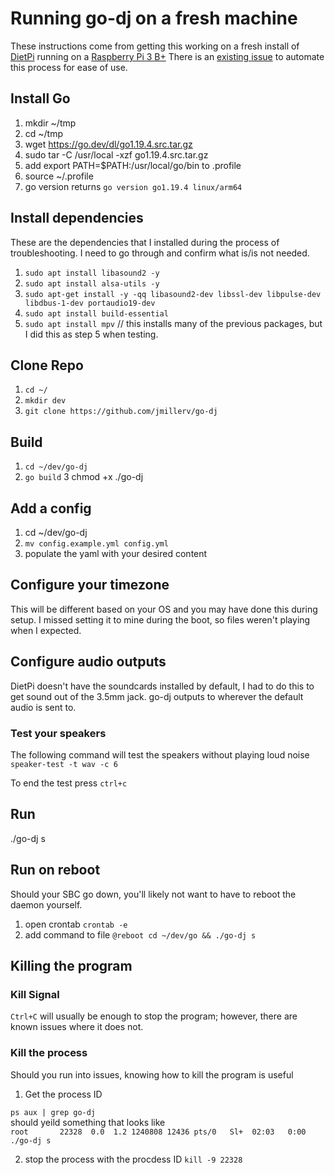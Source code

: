 # Running go-dj on a fresh machine

These instructions come from getting this working on a fresh install of [DietPi](https://dietpi.com/) running on a [Raspberry Pi 3 B+]() There
is an [existing issue](https://github.com/jmillerv/go-dj/issues/26) to automate this process for ease of use.


## Install Go
1. mkdir ~/tmp
2. cd ~/tmp
3. wget https://go.dev/dl/go1.19.4.src.tar.gz
4. sudo tar -C /usr/local -xzf go1.19.4.src.tar.gz
5. add export PATH=$PATH:/usr/local/go/bin to .profile
6. source ~/.profile
7. go version
   returns  `go version go1.19.4 linux/arm64`

## Install dependencies
These are the dependencies that I installed during the process of troubleshooting. I need to go through and confirm what is/is not needed.

1. `sudo apt install libasound2 -y`
2. `sudo apt install alsa-utils -y`
3. `sudo apt-get install -y -qq libasound2-dev libssl-dev libpulse-dev libdbus-1-dev portaudio19-dev`
4. `sudo apt install build-essential`
5. `sudo apt install mpv` // this installs many of the previous packages, but I did this as step 5 when testing. 

## Clone Repo
1. `cd ~/`
2. `mkdir dev`
3. `git clone https://github.com/jmillerv/go-dj`

## Build
1. `cd ~/dev/go-dj`
2. `go build`
   3 chmod +x ./go-dj

## Add a config
1. cd ~/dev/go-dj
2. `mv config.example.yml config.yml`
3. populate the yaml with your desired content

## Configure your timezone
This will be different based on your OS and you may have done this during setup. I missed setting it to mine during the boot, so files weren't playing when I expected. 

## Configure audio outputs 
DietPi doesn't have the soundcards installed by default, I had to do this to get sound out of the 3.5mm jack. go-dj outputs to
wherever the default audio is sent to. 

### Test your speakers
The following command will test the speakers without playing loud noise
`speaker-test -t wav -c 6` 

To end the test press `ctrl+c`

## Run

./go-dj s

## Run on reboot
Should your SBC go down, you'll likely not want to have to reboot the daemon yourself. 

1. open crontab
`crontab -e`
2. add command to file 
`@reboot cd ~/dev/go && ./go-dj s`

## Killing the program
### Kill Signal
`Ctrl+C` will usually be enough to stop the program; however, there are known issues where it does not.

### Kill the process

Should you run into issues, knowing how to kill the program is useful

1. Get the process ID

`ps aux | grep go-dj`  
should yeild something that looks like  
`root       22328  0.0  1.2 1240808 12436 pts/0   Sl+  02:03   0:00 ./go-dj s`

2. stop the process with the procdess ID
   `kill -9 22328` 
